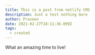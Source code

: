 ```yaml
---
title: This is a post from netlify CMS
description: Just a test nothing more
author: Praveen
date: 2021-02-27T18:11:36.099Z
tags:
  - created
---
```

What an amazing time to live!